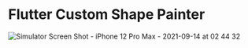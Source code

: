 # Flutter Custom Shape Painter

![Simulator Screen Shot - iPhone 12 Pro Max - 2021-09-14 at 02 44 32](https://user-images.githubusercontent.com/60597290/133160605-ab161c82-4706-4b10-bae3-05c6de2daa17.png)
